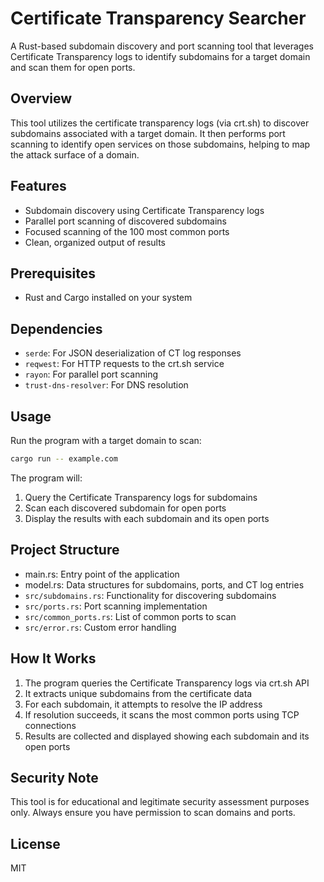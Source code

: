 # Certificate Transparency Searcher

A Rust-based subdomain discovery and port scanning tool that leverages Certificate Transparency logs to identify subdomains for a target domain and scan them for open ports.

## Overview

This tool utilizes the certificate transparency logs (via crt.sh) to discover subdomains associated with a target domain. It then performs port scanning to identify open services on those subdomains, helping to map the attack surface of a domain.

## Features

- Subdomain discovery using Certificate Transparency logs
- Parallel port scanning of discovered subdomains
- Focused scanning of the 100 most common ports
- Clean, organized output of results

## Prerequisites

- Rust and Cargo installed on your system

## Dependencies

- `serde`: For JSON deserialization of CT log responses
- `reqwest`: For HTTP requests to the crt.sh service
- `rayon`: For parallel port scanning
- `trust-dns-resolver`: For DNS resolution

## Usage

Run the program with a target domain to scan:

```sh
cargo run -- example.com
```

The program will:

1. Query the Certificate Transparency logs for subdomains
2. Scan each discovered subdomain for open ports
3. Display the results with each subdomain and its open ports

## Project Structure

- main.rs: Entry point of the application
- model.rs: Data structures for subdomains, ports, and CT log entries
- `src/subdomains.rs`: Functionality for discovering subdomains
- `src/ports.rs`: Port scanning implementation
- `src/common_ports.rs`: List of common ports to scan
- `src/error.rs`: Custom error handling

## How It Works

1. The program queries the Certificate Transparency logs via crt.sh API
2. It extracts unique subdomains from the certificate data
3. For each subdomain, it attempts to resolve the IP address
4. If resolution succeeds, it scans the most common ports using TCP connections
5. Results are collected and displayed showing each subdomain and its open ports

## Security Note

This tool is for educational and legitimate security assessment purposes only. Always ensure you have permission to scan domains and ports.

## License

MIT

